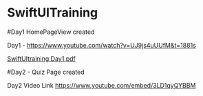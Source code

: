 # SwiftUITraining

#Day1 HomePageView created

Day1 - https://www.youtube.com/watch?v=UJ9js4uUUfM&t=1881s

[SwiftUItraining Day1.pdf](https://github.com/jagelooyadav/SwiftUITraining/files/8501555/SwiftUItraining.Day1.pdf)

#Day2 - Quiz Page created

Day2 Video Link
https://www.youtube.com/embed/3LD1qyQYBBM
